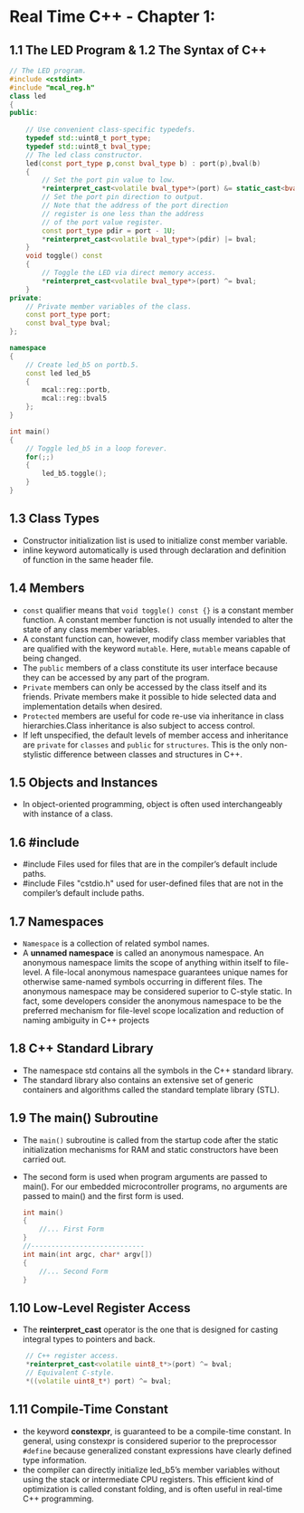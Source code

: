 # Real Time C++ - Chapter 1:

1.1  The LED Program & 1.2 The Syntax of C++
------------------------------------------
```cpp
// The LED program.
#include <cstdint>
#include "mcal_reg.h"
class led
{
public:
    
    // Use convenient class-specific typedefs.
    typedef std::uint8_t port_type;
    typedef std::uint8_t bval_type;
    // The led class constructor.
    led(const port_type p,const bval_type b) : port(p),bval(b)
    {
        // Set the port pin value to low.
        *reinterpret_cast<volatile bval_type*>(port) &= static_cast<bval_type>(~bval);
        // Set the port pin direction to output.
        // Note that the address of the port direction
        // register is one less than the address
        // of the port value register.
        const port_type pdir = port - 1U;
        *reinterpret_cast<volatile bval_type*>(pdir) |= bval;
    }
    void toggle() const
    {
        // Toggle the LED via direct memory access.
        *reinterpret_cast<volatile bval_type*>(port) ^= bval;
    }
private:
    // Private member variables of the class.
    const port_type port;
    const bval_type bval;
};

namespace
{
    // Create led_b5 on portb.5.
    const led led_b5
    {
        mcal::reg::portb,
        mcal::reg::bval5
    };
}

int main()
{
    // Toggle led_b5 in a loop forever.
    for(;;)
    {
        led_b5.toggle();
    }
}
```
1.3 Class Types
------------------------------------------
- Constructor initialization list is used to initialize const member variable.
- inline keyword automatically is used through declaration and definition of function in the same header file.

1.4 Members
------------------------------------------
- `const` qualifier means that `void toggle() const {}` is a constant member function. A constant member function is not usually intended to alter the state of any class member variables. 
- A constant function can, however, modify class member variables that are qualified with the keyword `mutable`. Here, `mutable` means capable of being changed.
- The `public` members of a class constitute its user interface because they can be
accessed by any part of the program.
-  `Private` members can only be accessed by the class itself and its friends. Private members make it possible to hide selected data and implementation details when desired.
- `Protected` members are useful for code re-use via inheritance in class hierarchies.Class inheritance is also subject to access control.
- If left unspecified, the default levels of member access and inheritance are `private`
for `classes` and `public` for `structures`. This is the only non-stylistic difference between classes and structures in C++.

1.5 Objects and Instances
------------------------------------------
- In object-oriented programming, object is often used interchangeably with instance of a class. 

1.6 #include
------------------------------------------

- #include Files <cstdio> used for files that are in the compiler’s default include paths.
- #include Files "cstdio.h" used for user-defined files that are not in the compiler’s default include paths.

1.7 Namespaces
------------------------------------------
- `Namespace` is a collection of related symbol names.
- A **unnamed namespace** is called an anonymous namespace. An anonymous namespace limits the scope of anything within itself to file-level. A file-local anonymous namespace guarantees unique names for otherwise same-named symbols occurring in different files. The anonymous namespace may be considered superior to C-style static. In fact, some developers consider the anonymous namespace to be the preferred mechanism for file-level scope localization and reduction of naming ambiguity in C++ projects

1.8 C++ Standard Library
------------------------------------------
- The namespace std contains all the symbols in the C++ standard library.
-  The standard library also contains an extensive set of generic containers and algorithms called the standard template library (STL).

1.9  The main() Subroutine
------------------------------------------
- The `main()` subroutine is called from the startup code after the static initialization mechanisms for RAM and static constructors have been carried out.

- The second form is used when program arguments are passed to main(). For our embedded microcontroller programs, no arguments are passed to main() and the first form is used.
    ```cpp
    int main()
    {
        //... First Form
    }
    //----------------------------
    int main(int argc, char* argv[])
    {
        //... Second Form
    }
    ```


1.10 Low-Level Register Access
------------------------------------------
- The **reinterpret_cast** operator is the one that is designed for
casting integral types to pointers and back.
```cpp
    // C++ register access.
    *reinterpret_cast<volatile uint8_t*>(port) ^= bval;
    // Equivalent C-style.
    *((volatile uint8_t*) port) ^= bval;
```

1.11 Compile-Time Constant
------------------------------------------
-  the keyword **constexpr**, is guaranteed to be a compile-time constant. In general, using constexpr is considered superior to the preprocessor `#define` because generalized constant expressions have clearly defined type information.
- the compiler can directly initialize led_b5’s member variables without using the stack or intermediate CPU registers. This efficient kind of optimization is called constant
folding, and is often useful in real-time C++ programming.